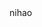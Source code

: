 <!DOCTYPE html>
<html>
<head>
    <meta charset="utf-8">
    <meta name="viewport" content="initial-scale=1.0, maximum-scale=1.0, user-scalable=no" />
    <title>Hi好</title>
    <div>
		nihao
	</div>
</head>
<body>
	
</body>
</html>
